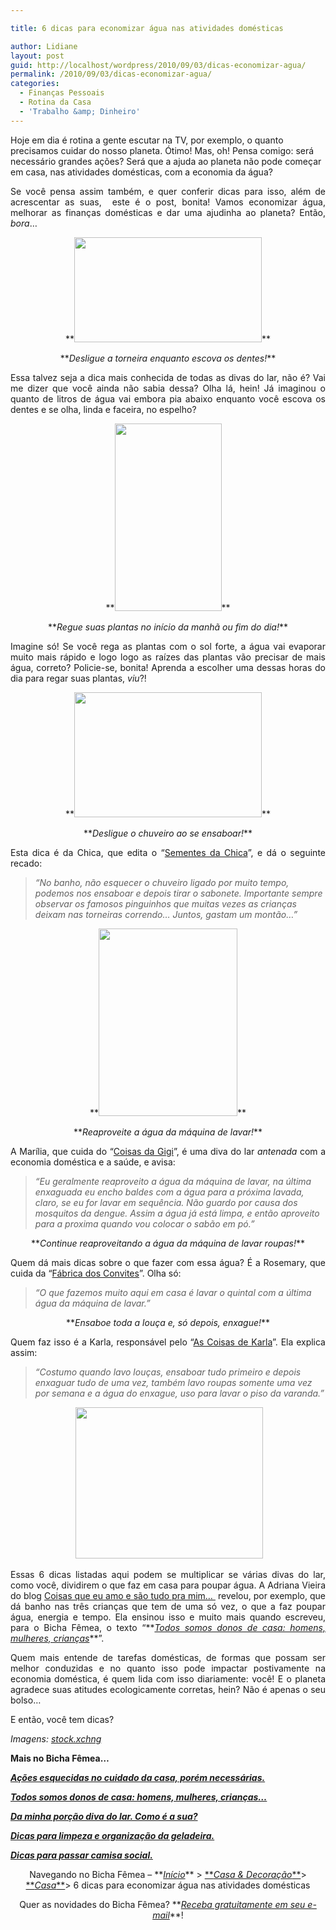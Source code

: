 ```yaml
---

title: 6 dicas para economizar água nas atividades domésticas

author: Lidiane
layout: post
guid: http://localhost/wordpress/2010/09/03/dicas-economizar-agua/
permalink: /2010/09/03/dicas-economizar-agua/
categories:
  - Finanças Pessoais
  - Rotina da Casa
  - 'Trabalho &amp; Dinheiro'
---
```

Hoje em dia é rotina a gente escutar na TV, por exemplo, o quanto precisamos cuidar do nosso planeta. Ótimo! Mas, oh! Pensa comigo: será necessário grandes ações? Será que a ajuda ao planeta não pode começar em casa, nas atividades domésticas, com a economia da água?

<p style="text-align: justify;">
  Se você pensa assim também, e quer conferir dicas para isso, além de acrescentar as suas,  este é o post, bonita! Vamos economizar água, melhorar as finanças domésticas e dar uma ajudinha ao planeta? Então, <em>bora</em>…
</p>

<!--more-->

<p style="text-align: center;">
  **<em><a href="http://www.trololodemulher.com.br/blog/wp-content/uploads/2010/08/escova-de-dente.jpg"><img class="size-medium wp-image-5119 aligncenter" title="escova de dente" src="http://www.trololodemulher.com.br/blog/wp-content/uploads/2010/08/escova-de-dente-300x168.jpg" alt="" width="300" height="168" /></a></em>**
</p>

<p style="text-align: center;">
  **<em>Desligue a torneira enquanto escova os dentes!</em>**
</p>

<p style="text-align: justify;">
  Essa talvez seja a dica mais conhecida de todas as divas do lar, não é? Vai me dizer que você ainda não sabia dessa? Olha lá, hein! Já imaginou o quanto de litros de água vai embora pia abaixo enquanto você escova os dentes e se olha, linda e faceira, no espelho?
</p>

<p style="text-align: center;">
  **<em><a href="http://www.trololodemulher.com.br/blog/wp-content/uploads/2010/08/garrafa-spray.jpg"><img class="size-medium wp-image-5121 aligncenter" title="garrafa spray" src="http://www.trololodemulher.com.br/blog/wp-content/uploads/2010/08/garrafa-spray-171x300.jpg" alt="" width="171" height="300" /></a></em>**
</p>

<p style="text-align: center;">
  **<em>Regue suas plantas no início da manhã ou fim do dia!</em>**
</p>

<p style="text-align: justify;">
  Imagine só! Se você rega as plantas com o sol forte, a água vai evaporar muito mais rápido e logo logo as raízes das plantas vão precisar de mais água, correto? Policie-se, bonita! Aprenda a escolher uma dessas horas do dia para regar suas plantas, <em>viu</em>?!
</p>

<p style="text-align: center;">
  **<em><a href="http://www.trololodemulher.com.br/blog/wp-content/uploads/2010/08/esponja-de-banho.jpg"><img class="size-medium wp-image-5120 aligncenter" title="esponja de banho" src="http://www.trololodemulher.com.br/blog/wp-content/uploads/2010/08/esponja-de-banho-300x200.jpg" alt="" width="300" height="200" /></a></em>**
</p>

<p style="text-align: center;">
  **<em>Desligue o chuveiro ao se ensaboar!</em>**
</p>

<p style="text-align: justify;">
  Esta dica é da Chica, que edita o “<a href="http://sementesdiarias.blogspot.com/" target="_blank">Sementes da Chica</a>”, e dá o seguinte recado:
</p>

> _“No banho, não esquecer o chuveiro ligado por muito tempo, podemos nos ensaboar e depois tirar o sabonete. Importante sempre observar os famosos pinguinhos que muitas vezes as crianças deixam nas torneiras correndo&#8230; Juntos, gastam um montão…”_

<p style="text-align: center;">
  **<em><a href="http://www.trololodemulher.com.br/blog/wp-content/uploads/2010/08/maquina-de-lavar-roupas.jpg"><img class="size-medium wp-image-5122 aligncenter" title="<Digimax S500 / Kenox S500 / Digimax Cyber 530>" src="http://www.trololodemulher.com.br/blog/wp-content/uploads/2010/08/maquina-de-lavar-roupas-222x300.jpg" alt="" width="222" height="300" /></a></em>**
</p>

<p style="text-align: center;">
  **<em>Reaproveite a água da máquina de lavar!</em>**
</p>

<p style="text-align: justify;">
  A Marília, que cuida do “<a href="http://coisas-da-gigi.blogspot.com/" target="_blank">Coisas da Gigi</a>”, é uma diva do lar <em>antenada</em> com a economia doméstica e a saúde, e avisa:
</p>

> _“Eu geralmente reaproveito a água da máquina de lavar, na última enxaguada eu encho baldes com a água para a próxima lavada, claro, se eu for lavar em sequência. Não guardo por causa dos mosquitos da dengue. Assim a água já está limpa, e então aproveito para a proxima quando vou colocar o sabão em pó.”_

<p style="text-align: center;">
  **<em>Continue reaproveitando a água da máquina de lavar roupas!</em>**
</p>

<p style="text-align: justify;">
  Quem dá mais dicas sobre o que fazer com essa água? É a Rosemary, que cuida da “<a href="http://www.fabricadosconvites.blogspot.com/" target="_blank">Fábrica dos Convites</a>”. Olha só:
</p>

> _“O que fazemos muito aqui em casa é lavar o quintal com a última água da máquina de lavar.”_

<p style="text-align: center;">
  **<em>Ensaboe toda a louça e, só depois, enxague!</em>**
</p>

<p style="text-align: justify;">
  Quem faz isso é a Karla, responsável pelo “<a href="http://karla-ascoisasdekarla.blogspot.com/" target="_blank">As Coisas de Karla</a>”. Ela explica assim:
</p>

> _“Costumo quando lavo louças, ensaboar tudo primeiro e depois enxaguar tudo de uma vez, também lavo roupas somente uma vez por semana e a água do enxague, uso para lavar o piso da varanda.”_

<p style="text-align: center;">
   <a href="http://www.trololodemulher.com.br/blog/wp-content/uploads/2010/08/agua-planeta-terra.jpg"><img class="size-medium wp-image-5129 aligncenter" title="image description" src="http://www.trololodemulher.com.br/blog/wp-content/uploads/2010/08/agua-planeta-terra-300x242.jpg" alt="" width="300" height="242" /></a>
</p>

<p style="text-align: justify;">
  Essas 6 dicas listadas aqui podem se multiplicar se várias divas do lar, como você, dividirem o que faz em casa para poupar água. A Adriana Vieira do blog <a href="http://coisasqueeuamoetc.blogspot.com/" target="_blank">Coisas que eu amo e são tudo pra mim&#8230; </a> revelou, por exemplo, que dá banho nas três crianças que tem de uma só vez, o que a faz poupar água, energia e tempo. Ela ensinou isso e muito mais quando escreveu, para o Bicha Fêmea, o texto “**<em><a href="http://www.trololodemulher.com.br/2010/07/26/dicas-domesticas-evitar-gastos/">Todos somos donos de casa: homens, mulheres, crianças</a></em>**”.
</p>

<p style="text-align: justify;">
  Quem mais entende de tarefas domésticas, de formas que possam ser melhor conduzidas e no quanto isso pode impactar postivamente na economia doméstica, é quem lida com isso diariamente: você! E o planeta agradece suas atitudes ecologicamente corretas, hein? Não é apenas o seu bolso…
</p>

<p style="text-align: justify;">
  E então, você tem dicas?
</p>

_Imagens:_ <a href="http://www.sxc.hu/" target="_blank"><em>stock.xchng</em></a>

**Mais no Bicha Fêmea…**

**_[Ações esquecidas no cuidado da casa, porém necessárias.](http://www.trololodemulher.com.br/2010/08/20/cuidado-da-casa/)_**

**_[Todos somos donos de casa: homens, mulheres, crianças…](http://www.trololodemulher.com.br/2010/07/26/dicas-domesticas-evitar-gastos/)_**

**_[Da minha porção diva do lar. Como é a sua?](http://www.trololodemulher.com.br/2010/02/04/dicas-tarefas-domesticas/)_**

**_[Dicas para limpeza e organização da geladeira.](http://www.trololodemulher.com.br/2009/04/21/limpeza-organizacao-geladeira/)_**

**_[Dicas para passar camisa social.](http://www.trololodemulher.com.br/2008/11/25/dicas-passar-camisa-social/)_**

<p style="text-align: center;">
  Navegando no Bicha Fêmea – **<em><a href="http://www.trololodemulher.com.br/">Início</a></em>** > <a href="http://www.trololodemulher.com.br/casaedecoracao/">**<em>Casa & Decoração</em>**</a>> <a href="http://www.trololodemulher.com.br/category/casa-cuidados-limpeza/">**<em>Casa</em>**</a>> 6 dicas para economizar água nas atividades domésticas
</p>

<p style="text-align: center;">
  Quer as novidades do Bicha Fêmea? **<em><a href="http://feedburner.google.com/fb/a/mailverify?uri=blogbichafemea&loc=pt_BR">Receba gratuitamente em seu e-mail</a></em>**!
</p>